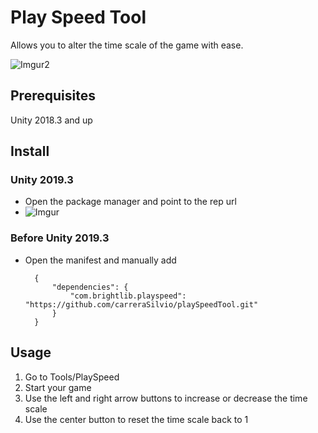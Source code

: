 # Play Speed Tool
Allows you to alter the time scale of the game with ease.

![Imgur2](https://i.imgur.com/9QZj5uc.gif)

## Prerequisites
Unity 2018.3 and up

## Install

### Unity 2019.3
* Open the package manager and point to the rep url
* ![Imgur](https://i.imgur.com/iYGgINz.png)

### Before Unity 2019.3
* Open the manifest and manually add

		{
    		"dependencies": {
        		"com.brightlib.playspeed": "https://github.com/carreraSilvio/playSpeedTool.git"
    		}
		}


## Usage
1. Go to Tools/PlaySpeed
2. Start your game
3. Use the left and right arrow buttons to increase or decrease the time scale
4. Use the center button to reset the time scale back to 1
